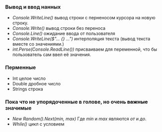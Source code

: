 ### Вывод и ввод нанных
* *Console.WriteLine()* вывод строки с перненосом курсора на новую строку.
* *Console.Write()* вывод строки без переноса
* *Console.Line()* ожидание ввода от пользователя
* *Console.WriteLine($"... {} ...")* интерполяция текста (вывод текста вместе со значениями.)
* *int.Perse(Console.ReadLine())* присваиваем для переменной, что бы пользователь сам ввел её значения.


### Перменные
* Int целое число
* Double дробное число
* Strings строка

### Пока что не упорядоченные в голове, но очень ~~важные~~ значимые
* *New Random().Next(min, max)* Где *min* и *max* являются *от* и *до*.
* *While()* цикл с условием